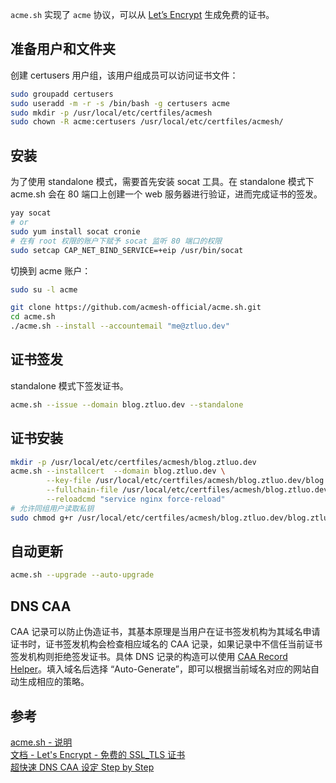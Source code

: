 `acme.sh` 实现了 `acme` 协议，可以从 [Let’s Encrypt](https://letsencrypt.org/) 生成免费的证书。
<!--more-->

## 准备用户和文件夹
创建 certusers 用户组，该用户组成员可以访问证书文件：

``` bash
sudo groupadd certusers
sudo useradd -m -r -s /bin/bash -g certusers acme
sudo mkdir -p /usr/local/etc/certfiles/acmesh
sudo chown -R acme:certusers /usr/local/etc/certfiles/acmesh/
```

## 安装  

为了使用 standalone 模式，需要首先安装 socat 工具。在 standalone 模式下 acme.sh 会在 80 端口上创建一个 web 服务器进行验证，进而完成证书的签发。

``` bash
yay socat
# or 
sudo yum install socat cronie
# 在有 root 权限的账户下赋予 socat 监听 80 端口的权限
sudo setcap CAP_NET_BIND_SERVICE=+eip /usr/bin/socat
```

切换到 acme 账户：
``` bash
sudo su -l acme
```

``` bash
git clone https://github.com/acmesh-official/acme.sh.git
cd acme.sh
./acme.sh --install --accountemail "me@ztluo.dev"
```

## 证书签发  

standalone 模式下签发证书。

``` bash
acme.sh --issue --domain blog.ztluo.dev --standalone
```

## 证书安装 

``` bash
mkdir -p /usr/local/etc/certfiles/acmesh/blog.ztluo.dev
acme.sh --installcert  --domain blog.ztluo.dev \
        --key-file /usr/local/etc/certfiles/acmesh/blog.ztluo.dev/blog.ztluo.dev.key \
        --fullchain-file /usr/local/etc/certfiles/acmesh/blog.ztluo.dev/blog.ztluo.dev.crt \
        --reloadcmd "service nginx force-reload"
# 允许同组用户读取私钥
sudo chmod g+r /usr/local/etc/certfiles/acmesh/blog.ztluo.dev/blog.ztluo.dev.key
```

## 自动更新  

``` bash
acme.sh --upgrade --auto-upgrade
```

## DNS CAA  

CAA 记录可以防止伪造证书，其基本原理是当用户在证书签发机构为其域名申请证书时，证书签发机构会检查相应域名的 CAA 记录，如果记录中不信任当前证书签发机构则拒绝签发证书。具体 DNS 记录的构造可以使用 [CAA Record Helper](https://sslmate.com/caa/)。填入域名后选择 “Auto-Generate”，即可以根据当前域名对应的网站自动生成相应的策略。

## 参考  
[acme.sh - 说明](https://github.com/acmesh-official/acme.sh/wiki/%E8%AF%B4%E6%98%8E)  
[文档 - Let's Encrypt - 免费的 SSL_TLS 证书](https://letsencrypt.org/zh-cn/docs/)  
[超快速 DNS CAA 设定 Step by Step](https://cjk.aiao.today/dns-caa-setting-step-by-step/)  

